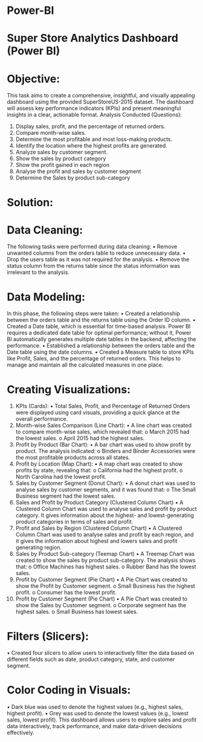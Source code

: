 # Power-BI
# Super Store Analytics Dashboard (Power BI)
# Objective:
This task aims to create a comprehensive, insightful, and visually appealing dashboard using the provided SuperStoreUS-2015 dataset. The dashboard will assess key performance indicators (KPIs) and present meaningful insights in a clear, actionable format.
Analysis Conducted (Questions):
  1.	Display sales, profit, and the percentage of returned orders.
  2.	Compare month-wise sales.
  3.	Determine the most profitable and most loss-making products.
  4.	Identify the location where the highest profits are generated.
  5.	Analyze sales by customer segment.
  6.	Show the sales by product category
  7.	Show the profit gained in each region
  8.	Analyse the profit and sales by customer segment 
  9.	Determine the Sales by product sub-category 
# Solution:
# Data Cleaning:
The following tasks were performed during data cleaning:
  •	Remove unwanted columns from the orders table to reduce unnecessary data.
  •	Drop the users table as it was not required for the analysis.
  •	Remove the status column from the returns table since the status information was irrelevant to the analysis.
# Data Modeling:
In this phase, the following steps were taken:
  •	Created a relationship between the orders table and the returns table using the Order ID column.
  •	Created a Date table, which is essential for time-based analysis. Power BI requires a dedicated date table for optimal performance; without it, Power BI automatically       generates multiple date tables in the backend, affecting the performance.
  •	Established a relationship between the orders table and the Date table using the date columns.
  •	Created a Measure table to store KPIs like Profit, Sales, and the percentage of returned orders. This helps to manage and maintain all the calculated measures in one         place.
# Creating Visualizations:
1. KPIs (Cards):
  •	Total Sales, Profit, and Percentage of Returned Orders were displayed using card visuals, providing a quick glance at the overall performance.
2. Month-wise Sales Comparison (Line Chart):
  •	A line chart was created to compare month-wise sales, which revealed that:
    o	March 2015 had the lowest sales.
    o	April 2015 had the highest sales.
3. Profit by Product (Bar Chart):
  •	A bar chart was used to show profit by product. The analysis indicated:
    o	Binders and Binder Accessories were the most profitable products across all states.
4. Profit by Location (Map Chart):
  •	A map chart was created to show profits by state, revealing that:
    o	California had the highest profit.
    o	North Carolina had the lowest profit. 
5. Sales by Customer Segment (Donut Chart):
  •	A donut chart was used to analyse sales by customer segments, and it was found that:
    o	 The Small Business segment had the lowest sales. 
6. Sales and Profit by Product Category (Clustered Column Chart)
  •	A Clustered Column Chart was used to analyse sales and profit by product category. It gives information about the highest- and lowest-generating product categories in        terms of sales and profit.
7. Profit and Sales by Region (Clustered Column Chart)
  •	A Clustered Column Chart was used to analyse sales and profit by each region, and it gives the information about highest and lowers sales and profit generating region.
8. Sales by Product Sub-category (Teemap Chart)
  •	A Treemap Chart was created to show the sales by product sub-category. The analysis shows that:
    o	Office Machines has highest sales.
    o	Rubber Band has the lowest sales.
9. Profit by Customer Segment (Pie Chart)
  •	A Pie Chart was created to show the Profit by Customer segment.
    o	Small Business has the highest profit.
    o	Consumer has the lowest profit.
10. Profit by Customer Segment (Pie Chart)
  •	A Pie Chart was created to show the Sales by Customer segment.
    o	Corporate segment has the highest sales.
    o	Small Business has lowest sales.
# Filters (Slicers):
  •	Created four slicers to allow users to interactively filter the data based on different fields such as date, product category, state, and customer segment.

# Color Coding in Visuals:
  •	Dark blue was used to denote the highest values (e.g., highest sales, highest profit).
  •	Grey was used to denote the lowest values (e.g., lowest sales, lowest profit).
This dashboard allows users to explore sales and profit data interactively, track performance, and make data-driven decisions effectively.



